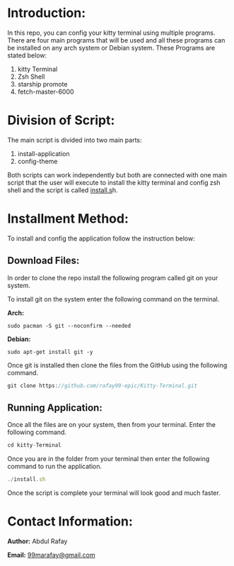 # Introduction:

In this repo, you can config your kitty terminal using multiple programs. There are four main programs that will be used and all these programs can be installed on any arch system or Debian system.  These Programs are stated below:

1. kitty Terminal
2. Zsh Shell
3. starship promote
4. fetch-master-6000

# Division of Script:

The main script is divided into two main parts:

1. install-application 
2. config-theme

Both scripts can work independently but both are connected with one main script that the user will execute to install the kitty terminal and config zsh shell and the script is called [install.s](http://install.sg)h.

# Installment Method:

To install and config the application follow the instruction below:

## Download Files:

In order to clone the repo install the following program called git on your system. 

To install git on the system enter the following command on the terminal.

**Arch:**

```
sudo pacman -S git --noconfirm --needed

```

**Debian:**

```
sudo apt-get install git -y

```

Once git is installed then clone the files from the GitHub using the following command.

```jsx
git clone https://github.com/rafay99-epic/Kitty-Terminal.git
```

## Running Application:

Once all the files are on your system, then from your terminal. Enter the following command.

```jsx
cd kitty-Terminal
```

Once you are in the folder from your terminal then enter the following command to run the application.

```jsx
./install.sh
```

Once the script is complete your terminal will look good and much faster. 

# Contact Information:

**Author:** Abdul Rafay

**Email:** 99marafay@gmail.com
